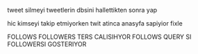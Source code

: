 tweet silmeyi tweetlerin dbsini hallettikten sonra yap


hic kimseyi takip etmiyorken twit atinca anasyfa sapiyior fixle


FOLLOWS FOLLOWERS TERS CALISIHYOR FOLLOWS QUERY SI FOLLOWERSI GOSTERIYOR